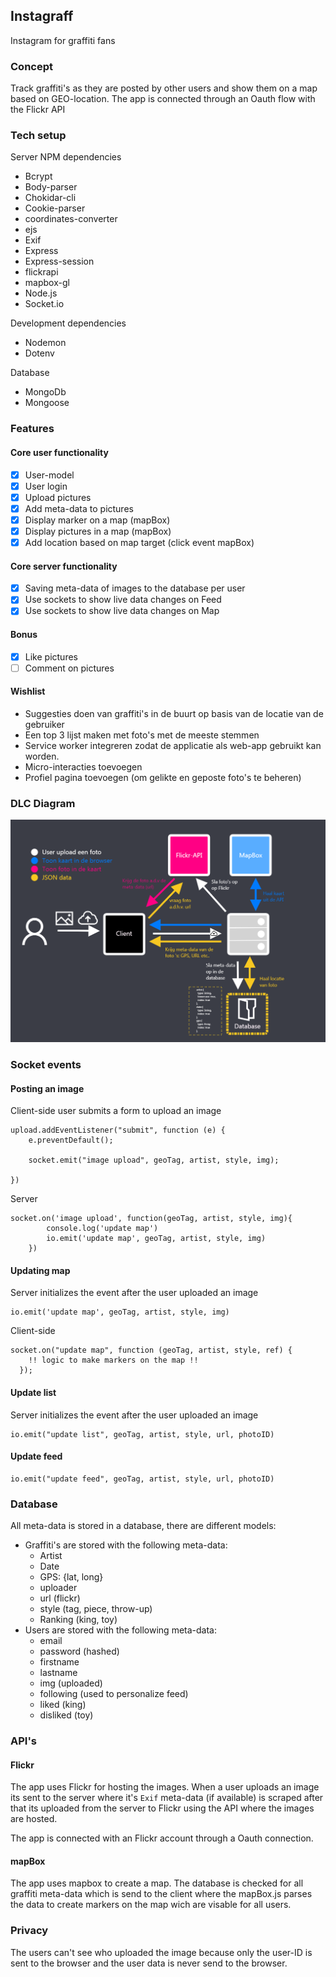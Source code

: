 ## Instagraff
Instagram for graffiti fans

### Concept
Track graffiti's as they are posted by other users and show them on a map based on GEO-location.
The app is connected through an Oauth flow with the Flickr API

### Tech setup
Server NPM dependencies
- Bcrypt
- Body-parser
- Chokidar-cli
- Cookie-parser
- coordinates-converter
- ejs
- Exif
- Express
- Express-session
- flickrapi
- mapbox-gl
- Node.js
- Socket.io

Development dependencies
- Nodemon
- Dotenv

Database
- MongoDb
- Mongoose

### Features

#### Core user functionality
- [X] User-model
- [X] User login
- [X] Upload pictures
- [X] Add meta-data to pictures
- [X] Display marker on a map (mapBox)
- [X] Display pictures in a map (mapBox)
- [X] Add location based on map target (click event mapBox)

#### Core server functionality
- [X] Saving meta-data of images to the database per user
- [X] Use sockets to show live data changes on Feed
- [X] Use sockets to show live data changes on Map

#### Bonus
- [X] Like pictures
- [ ] Comment on pictures

#### Wishlist
- Suggesties doen van graffiti's in de buurt op basis van de locatie van de gebruiker
- Een top 3 lijst maken met foto's met de meeste stemmen
- Service worker integreren zodat de applicatie als web-app gebruikt kan worden.
- Micro-interacties toevoegen
- Profiel pagina toevoegen (om gelikte en geposte foto's te beheren)


### DLC Diagram
![DLC - Instagraff](https://github.com/Mokerstier/real-time-web-1920/blob/b247101cb3a9a2dccb0ff761afe5fe6046aefb58/repo-img/DLC-instagraff.png)

### Socket events

#### Posting an image
Client-side user submits a form to upload an image

```
upload.addEventListener("submit", function (e) {
    e.preventDefault();
     
    socket.emit("image upload", geoTag, artist, style, img);

})
```

Server
```
socket.on('image upload', function(geoTag, artist, style, img){
		console.log('update map')
		io.emit('update map', geoTag, artist, style, img)
	})
```
#### Updating map
Server initializes the event after the user uploaded an image
```
io.emit('update map', geoTag, artist, style, img)
```

Client-side
```
socket.on("update map", function (geoTag, artist, style, ref) {
    !! logic to make markers on the map !!
  });
```
#### Update list
Server initializes the event after the user uploaded an image
```
io.emit("update list", geoTag, artist, style, url, photoID)
```
#### Update feed
```
io.emit("update feed", geoTag, artist, style, url, photoID)
```
### Database
All meta-data is stored in a database, there are different models:
- Graffiti's are stored with the following meta-data:
    - Artist
    - Date
    - GPS: {lat, long}
    - uploader
    - url (flickr)
    - style (tag, piece, throw-up)
    - Ranking (king, toy)
- Users are stored with the following meta-data:
    - email
    - password (hashed)
    - firstname
    - lastname
    - img (uploaded)
    - following (used to personalize feed)
    - liked (king)
    - disliked (toy)

### API's

#### Flickr
The app uses Flickr for hosting the images.
When a user uploads an image its sent to the server where it's `Exif` meta-data (if available) is scraped after that its uploaded from the server to Flickr using the API where the images are hosted.

The app is connected with an Flickr account through a Oauth connection.

#### mapBox
The app uses mapbox to create a map.
The database is checked for all graffiti meta-data which is send to the client where the mapBox.js parses the data to create markers on the map wich are visable for all users. 

### Privacy
The users can't see who uploaded the image because only the user-ID is sent to the browser and the user data is never send to the browser.